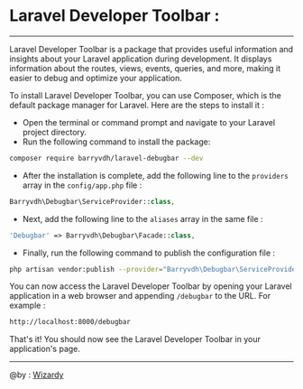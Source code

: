 # Laravel Developer Toolbar :
---

Laravel Developer Toolbar is a package that provides useful information and insights about your Laravel application during development. It displays information about the routes, views, events, queries, and more, making it easier to debug and optimize your application.

To install Laravel Developer Toolbar, you can use Composer, which is the default package manager for Laravel. Here are the steps to install it :

* Open the terminal or command prompt and navigate to your Laravel project directory.
* Run the following command to install the package:

```bash
composer require barryvdh/laravel-debugbar --dev
```

* After the installation is complete, add the following line to the `providers` array in the `config/app.php` file :
```php
Barryvdh\Debugbar\ServiceProvider::class,
```
* Next, add the following line to the `aliases` array in the same file :
```php
'Debugbar' => Barryvdh\Debugbar\Facade::class,
```
* Finally, run the following command to publish the configuration file :
```bash
php artisan vendor:publish --provider="Barryvdh\Debugbar\ServiceProvider"
```
You can now access the Laravel Developer Toolbar by opening your Laravel application in a web browser and appending `/debugbar` to the URL. For example :
```bash
http://localhost:8000/debugbar
```
That's it! You should now see the Laravel Developer Toolbar in your application's page. 

***
@by : [Wizardy](https://github.com/ElazzouziHassan "El azzouzi Hassan")
